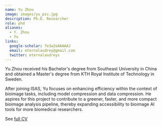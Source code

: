 ```yaml
---
name: Yu Zhou
image: images/yu_pic.jpg
description: Ph.D. Researcher
role: phd
aliases:
  - Y. Zhou
  - Yu
links:
  google-scholar: 7e3w2oAAAAAJ
  email: eternalaudrey@gmail.com
  twitter: eternalaudreys
---
```


Yu Zhou received his Bachelor's degree from Southeast University in China and obtained a Master's degree from KTH Royal Institute of Technology in Sweden.

After joining ISAS, Yu focuses on enhancing efficiency within the context of bioimage tasks, including model compression and data compression. He aspires for this project to contribute to a greener, faster, and more compact bioimage analysis pipeline, thereby expanding accessibility to bioimage AI tools for more biomedical researchers.

See [full CV](../asset/CV_Yu.pdf)